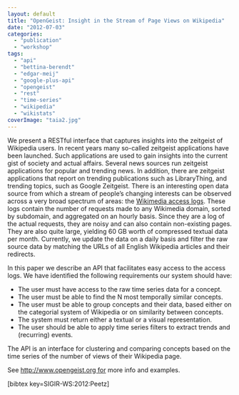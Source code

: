 ```yaml
---
layout: default
title: "OpenGeist: Insight in the Stream of Page Views on Wikipedia"
date: "2012-07-03"
categories:
  - "publication"
  - "workshop"
tags:
  - "api"
  - "bettina-berendt"
  - "edgar-meij"
  - "google-plus-api"
  - "opengeist"
  - "rest"
  - "time-series"
  - "wikipedia"
  - "wikistats"
coverImage: "taia2.jpg"
---
```


We present a RESTful interface that captures insights into the zeitgeist of Wikipedia users. In recent years many so-called zeitgeist applications have been launched. Such applications are used to gain insights into the current gist of society and actual affairs. Several news sources run zeitgeist applications for popular and trending news. In addition, there are zeitgeist applications that report on trending publications such as LibraryThing, and trending topics, such as Google Zeitgeist. There is an interesting open data source from which a stream of people’s changing interests can be observed across a very broad spectrum of areas: the [Wikimedia access logs](http://dumps.wikimedia.org/other/pagecounts-raw/ "Wikimedia raw page counts"). These logs contain the number of requests made to any Wikimedia domain, sorted by subdomain, and aggregated on an hourly basis. Since they are a log of the actual requests, they are noisy and can also contain non-existing pages. They are also quite large, yielding 60 GB worth of compressed textual data per month. Currently, we update the data on a daily basis and filter the raw source data by matching the URLs of all English Wikipedia articles and their redirects.

In this paper we describe an API that facilitates easy access to the access logs. We have identified the following requirements our system should have:

- The user must have access to the raw time series data for a concept.
- The user must be able to find the N most temporally similar concepts.
- The user must be able to group concepts and their data, based either on the categorial system of Wikipedia or on similarity between concepts.
- The system must return either a textual or a visual representation.
- The user should be able to apply time series filters to extract trends and (recurring) events.

The API is an interface for clustering and comparing concepts based on the time series of the number of views of their Wikipedia page.

See http://www.opengeist.org for more info and examples.

\[bibtex key=SIGIR-WS:2012:Peetz\]

